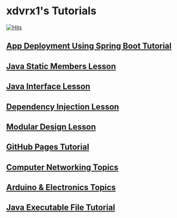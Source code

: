 # xdvrx1's Tutorials
[![Hits](https://hits.seeyoufarm.com/api/count/incr/badge.svg?url=https%3A%2F%2Fgithub.com%2Fxdvrx1%2Fmy-tutorials&count_bg=%2379C83D&title_bg=%23555555&icon=&icon_color=%23E7E7E7&title=PAGE+VIEWS&edge_flat=false)](https://hits.seeyoufarm.com)

## [App Deployment Using Spring Boot Tutorial](https://xdvrx1.github.io/springboot-app-deployment-tutorial/)

## [Java Static Members Lesson](https://xdvrx1.github.io/java-static-members-lesson/)

## [Java Interface Lesson](https://xdvrx1.github.io/java-interface-lesson/)

## [Dependency Injection Lesson](https://xdvrx1.github.io/dependency-injection-lesson/)

## [Modular Design Lesson](https://xdvrx1.github.io/modular-design-lesson/)

## [GitHub Pages Tutorial](https://xdvrx1.github.io/github-pages-tutorial/)

## [Computer Networking Topics](https://xdvrx1.github.io/computer-networking-topics)

## [Arduino & Electronics Topics](https://xdvrx1.github.io/arduino-and-electronics-topics/)

## [Java Executable File Tutorial](https://xdvrx1.github.io/java-create-jar-exe-file-tutorial/) 
